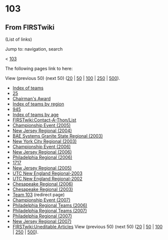 # 103

## From FIRSTwiki

(List of links)

Jump to: navigation, search

< [103](/index.php?title=103&redirect=no "103")

The following pages link to here:

View (previous 50) (next 50) ([20](/index.php?title=Special:Whatlinkshere/103&limit=20&from=0 "Special:Whatlinkshere/103") | [50](/index.php?title=Special:Whatlinkshere/103&limit=50&from=0 "Special:Whatlinkshere/103") | [100](/index.php?title=Special:Whatlinkshere/103&limit=100&from=0 "Special:Whatlinkshere/103") | [250](/index.php?title=Special:Whatlinkshere/103&limit=250&from=0 "Special:Whatlinkshere/103") | [500](/index.php?title=Special:Whatlinkshere/103&limit=500&from=0 "Special:Whatlinkshere/103")).

- [Index of teams](Index_of_teams "Index of teams")
- [25](25 "25")
- [Chairman's Award](Chairman%27s_Award "Chairman's Award")
- [Index of teams by region](Index_of_teams_by_region "Index of teams by region")
- [945](945 "945")
- [Index of teams by age](Index_of_teams_by_age "Index of teams by age")
- [FIRSTwiki:Contact-A-Thon/List](FIRSTwiki:Contact-A-Thon/List "FIRSTwiki:Contact-A-Thon/List")
- [Championship Event (2005)](Championship_Event_%282005%29 "Championship Event \(2005\)")
- [New Jersey Regional (2004)](New_Jersey_Regional_%282004%29 "New Jersey Regional \(2004\)")
- [BAE Systems Granite State Regional (2003)](BAE_Systems_Granite_State_Regional_%282003%29 "BAE Systems Granite State Regional \(2003\)")
- [New York City Regional (2003)](New_York_City_Regional_%282003%29 "New York City Regional \(2003\)")
- [Championship Event (2006)](Championship_Event_%282006%29 "Championship Event \(2006\)")
- [New Jersey Regional (2006)](New_Jersey_Regional_%282006%29 "New Jersey Regional \(2006\)")
- [Philadelphia Regional (2006)](Philadelphia_Regional_%282006%29 "Philadelphia Regional \(2006\)")
- [1717](1717 "1717")
- [New Jersey Regional (2005)](New_Jersey_Regional_%282005%29 "New Jersey Regional \(2005\)")
- [UTC New England Regional-2003](UTC_New_England_Regional-2003 "UTC New England Regional-2003")
- [UTC New England Regional-2002](UTC_New_England_Regional-2002 "UTC New England Regional-2002")
- [Chesapeake Regional (2006)](Chesapeake_Regional_%282006%29 "Chesapeake Regional \(2006\)")
- [Chesapeake Regional (2003)](Chesapeake_Regional_%282003%29 "Chesapeake Regional \(2003\)")
- [Team 103](/index.php?title=Team_103&redirect=no "Team 103") (redirect page)
- [Championship Event (2007)](Championship_Event_%282007%29 "Championship Event \(2007\)")
- [Philadelphia Regional Teams (2006)](Philadelphia_Regional_Teams_%282006%29 "Philadelphia Regional Teams \(2006\)")
- [Philadelphia Regional Teams (2007)](Philadelphia_Regional_Teams_%282007%29 "Philadelphia Regional Teams \(2007\)")
- [Philadelphia Regional (2007)](Philadelphia_Regional_%282007%29 "Philadelphia Regional \(2007\)")
- [New Jersey Regional (2007)](New_Jersey_Regional_%282007%29 "New Jersey Regional \(2007\)")
- [FIRSTwiki:Uneditable Articles](FIRSTwiki:Uneditable_Articles "FIRSTwiki:Uneditable Articles") View (previous 50) (next 50) ([20](/index.php?title=Special:Whatlinkshere/103&limit=20&from=0 "Special:Whatlinkshere/103") | [50](/index.php?title=Special:Whatlinkshere/103&limit=50&from=0 "Special:Whatlinkshere/103") | [100](/index.php?title=Special:Whatlinkshere/103&limit=100&from=0 "Special:Whatlinkshere/103") | [250](/index.php?title=Special:Whatlinkshere/103&limit=250&from=0 "Special:Whatlinkshere/103") | [500](/index.php?title=Special:Whatlinkshere/103&limit=500&from=0 "Special:Whatlinkshere/103")).
